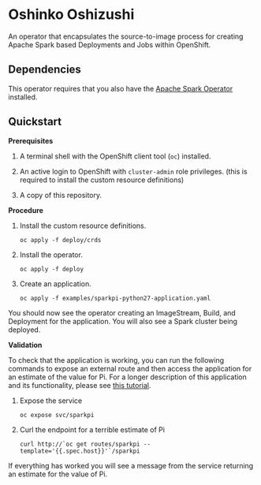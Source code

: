 # Oshinko Oshizushi

An operator that encapsulates the source-to-image process for creating Apache
Spark based Deployments and Jobs within OpenShift.

## Dependencies

This operator requires that you also have the
[Apache Spark Operator](https://operatorhub.io/operator/radanalytics-spark) installed.

## Quickstart

**Prerequisites**

1. A terminal shell with the OpenShift client tool (`oc`) installed.

1. An active login to OpenShift with `cluster-admin` role privileges.
   (this is required to install the custom resource definitions)

1. A copy of this repository.

**Procedure**

1. Install the custom resource definitions.
   ```
   oc apply -f deploy/crds
   ```

1. Install the operator.
   ```
   oc apply -f deploy
   ```

1. Create an application.
   ```
   oc apply -f examples/sparkpi-python27-application.yaml
   ```

You should now see the operator creating an ImageStream, Build, and Deployment
for the application. You will also see a Spark cluster being deployed.

**Validation**

To check that the application is working, you can run the following commands
to expose an external route and then access the application for an estimate
of the value for Pi. For a longer description of this application and its
functionality, please see [this tutorial](https://radanalytics.io/my-first-radanalytics-app.html).

1. Expose the service
   ```
   oc expose svc/sparkpi
   ```

1. Curl the endpoint for a terrible estimate of Pi
   ```
   curl http://`oc get routes/sparkpi --template='{{.spec.host}}'`/sparkpi
   ```

If everything has worked you will see a message from the service returning
an estimate for the value of Pi.
